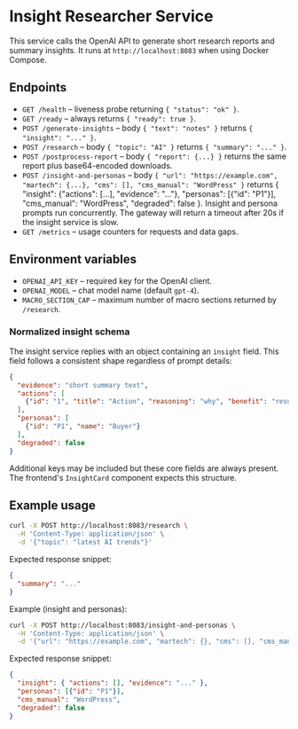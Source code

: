 # Insight Researcher Service

This service calls the OpenAI API to generate short research reports and summary insights.
It runs at `http://localhost:8083` when using Docker Compose.

## Endpoints

- `GET /health` – liveness probe returning `{ "status": "ok" }`.
- `GET /ready` – always returns `{ "ready": true }`.
- `POST /generate-insights` – body `{ "text": "notes" }` returns `{ "insight": "..." }`.
- `POST /research` – body `{ "topic": "AI" }` returns `{ "summary": "..." }`.
- `POST /postprocess-report` – body `{ "report": {...} }` returns the same report
  plus base64-encoded downloads.
- `POST /insight-and-personas` – body `{ "url": "https://example.com", "martech": {...}, "cms": [], "cms_manual": "WordPress" }`
  returns { "insight": {"actions": [...], "evidence": "..."}, "personas": [{"id": "P1"}], "cms_manual": "WordPress", "degraded": false }. Insight and persona prompts run concurrently. The gateway will return a timeout after 20s if the insight service is slow.
- `GET /metrics` – usage counters for requests and data gaps.

## Environment variables

- `OPENAI_API_KEY` – required key for the OpenAI client.
- `OPENAI_MODEL` – chat model name (default `gpt-4`).
- `MACRO_SECTION_CAP` – maximum number of macro sections returned by `/research`.

### Normalized insight schema

The insight service replies with an object containing an `insight` field. This
field follows a consistent shape regardless of prompt details:

```json
{
  "evidence": "short summary text",
  "actions": [
    {"id": "1", "title": "Action", "reasoning": "why", "benefit": "result"}
  ],
  "personas": [
    {"id": "P1", "name": "Buyer"}
  ],
  "degraded": false
}
```

Additional keys may be included but these core fields are always present. The
frontend's `InsightCard` component expects this structure.

## Example usage

```bash
curl -X POST http://localhost:8083/research \
  -H 'Content-Type: application/json' \
  -d '{"topic": "latest AI trends"}'
```

Expected response snippet:

```json
{
  "summary": "..."
}
```

Example (insight and personas):

```bash
curl -X POST http://localhost:8083/insight-and-personas \
  -H 'Content-Type: application/json' \
  -d '{"url": "https://example.com", "martech": {}, "cms": [], "cms_manual": "WordPress"}'
```

Expected response snippet:

```json
{
  "insight": { "actions": [], "evidence": "..." },
  "personas": [{"id": "P1"}],
  "cms_manual": "WordPress",
  "degraded": false
}
```
